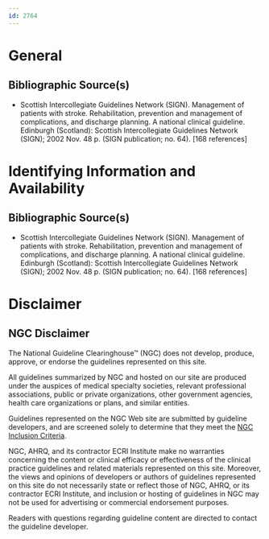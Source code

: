 ```yaml
---
id: 2764
---
```


# General

## Bibliographic Source(s)

- Scottish Intercollegiate Guidelines Network (SIGN). Management of patients with stroke. Rehabilitation, prevention and management of complications, and discharge planning. A national clinical guideline. Edinburgh (Scotland): Scottish Intercollegiate Guidelines Network (SIGN); 2002 Nov. 48 p. (SIGN publication; no. 64). [168 references]

# Identifying Information and Availability

## Bibliographic Source(s)

- Scottish Intercollegiate Guidelines Network (SIGN). Management of patients with stroke. Rehabilitation, prevention and management of complications, and discharge planning. A national clinical guideline. Edinburgh (Scotland): Scottish Intercollegiate Guidelines Network (SIGN); 2002 Nov. 48 p. (SIGN publication; no. 64). [168 references]

# Disclaimer

## NGC Disclaimer

The National Guideline Clearinghouse™ (NGC) does not develop, produce, approve, or endorse the guidelines represented on this site.

All guidelines summarized by NGC and hosted on our site are produced under the auspices of medical specialty societies, relevant professional associations, public or private organizations, other government agencies, health care organizations or plans, and similar entities.

Guidelines represented on the NGC Web site are submitted by guideline developers, and are screened solely to determine that they meet the [NGC Inclusion Criteria](/help-and-about/summaries/inclusion-criteria).

NGC, AHRQ, and its contractor ECRI Institute make no warranties concerning the content or clinical efficacy or effectiveness of the clinical practice guidelines and related materials represented on this site. Moreover, the views and opinions of developers or authors of guidelines represented on this site do not necessarily state or reflect those of NGC, AHRQ, or its contractor ECRI Institute, and inclusion or hosting of guidelines in NGC may not be used for advertising or commercial endorsement purposes.

Readers with questions regarding guideline content are directed to contact the guideline developer.

